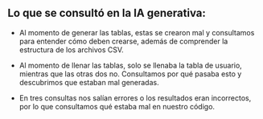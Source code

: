 ## Lo que se consultó en la IA generativa:

- Al momento de generar las tablas, estas se crearon mal y consultamos para entender cómo deben crearse, además de comprender la estructura de los archivos CSV.

- Al momento de llenar las tablas, solo se llenaba la tabla de usuario, mientras que las otras dos no. Consultamos por qué pasaba esto y descubrimos que estaban mal generadas.

- En tres consultas nos salían errores o los resultados eran incorrectos, por lo que consultamos qué estaba mal en nuestro código.